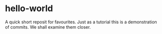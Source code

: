 # hello-world
A quick short reposit for favourites.
Just as a tutorial this is a demonstration of commits.
We shall examine them closer.
